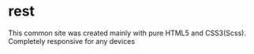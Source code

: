 # rest
This common site was created mainly with pure HTML5 and CSS3(Scss). Completely responsive for any devices
